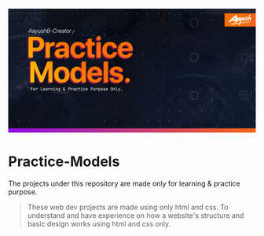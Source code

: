 ![Banner](https://github.com/AayushB-Creator/Practice-Models/blob/main/github%20practice%20models.jpg)
# Practice-Models
The projects under this repository are made only for learning &amp; practice purpose.

> These web dev projects are made using only html and css. To understand and have experience on how a website's structure and basic design works using html and css only.
